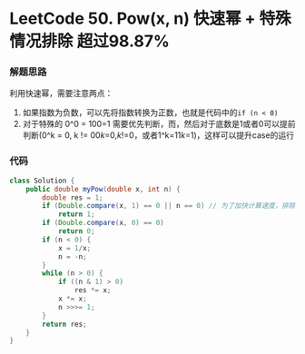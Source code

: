 # LeetCode 50. Pow(x, n) 快速幂 + 特殊情况排除 超过98.87%

### 解题思路

利用快速幂，需要注意两点：

1. 如果指数为负数，可以先将指数转换为正数，也就是代码中的`if (n < 0)`
2. 对于特殊的 0^0 = 100=1 需要优先判断，而，然后对于底数是1或者0可以提前判断(0^k = 0, k != 00*k*=0,*k*!=0，或者1^k=11*k*=1)，这样可以提升case的运行

### 代码

```java
class Solution {
    public double myPow(double x, int n) {
        double res = 1;
        if (Double.compare(x, 1) == 0 || n == 0) // 为了加快计算速度，排除掉底数为1或者0，以及特殊的0^0=1
            return 1;
        if (Double.compare(x, 0) == 0)
            return 0;
        if (n < 0) {
            x = 1/x;
            n = -n;
        }
        while (n > 0) {
            if ((n & 1) > 0)
                res *= x;
            x *= x;
            n >>>= 1;
        }
        return res;
    }
}
```